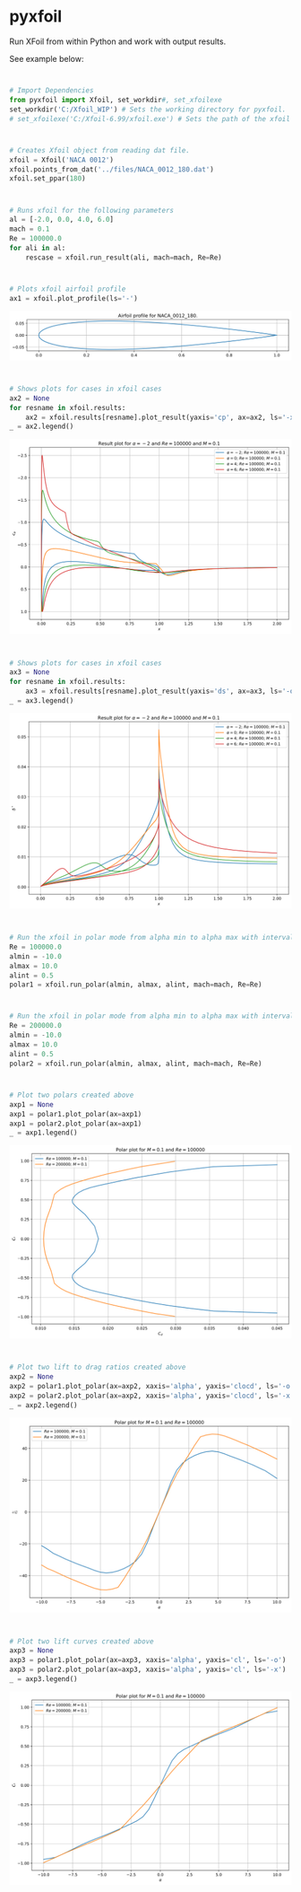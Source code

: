 # pyxfoil
Run XFoil from within Python and work with output results.

See example below:

#
``` python
# Import Dependencies
from pyxfoil import Xfoil, set_workdir#, set_xfoilexe
set_workdir('C:/Xfoil_WIP') # Sets the working directory for pyxfoil.
# set_xfoilexe('C:/Xfoil-6.99/xfoil.exe') # Sets the path of the xfoil executable.
```

#
``` python
# Creates Xfoil object from reading dat file.
xfoil = Xfoil('NACA 0012')
xfoil.points_from_dat('../files/NACA_0012_180.dat')
xfoil.set_ppar(180)
```

#
``` python
# Runs xfoil for the following parameters
al = [-2.0, 0.0, 4.0, 6.0]
mach = 0.1
Re = 100000.0
for ali in al:
    rescase = xfoil.run_result(ali, mach=mach, Re=Re)
```

#
``` python
# Plots xfoil airfoil profile
ax1 = xfoil.plot_profile(ls='-')
```
![](./figures/pyxfoil_plots.py.1.svg)

#
``` python
# Shows plots for cases in xfoil cases
ax2 = None
for resname in xfoil.results:
    ax2 = xfoil.results[resname].plot_result(yaxis='cp', ax=ax2, ls='-x')
_ = ax2.legend()
```
![](./figures/pyxfoil_plots.py.2.svg)

#
``` python
# Shows plots for cases in xfoil cases
ax3 = None
for resname in xfoil.results:
    ax3 = xfoil.results[resname].plot_result(yaxis='ds', ax=ax3, ls='-o')
_ = ax3.legend()
```
![](./figures/pyxfoil_plots.py.3.svg)

#
``` python
# Run the xfoil in polar mode from alpha min to alpha max with interval
Re = 100000.0
almin = -10.0
almax = 10.0
alint = 0.5
polar1 = xfoil.run_polar(almin, almax, alint, mach=mach, Re=Re)
```

#
``` python
# Run the xfoil in polar mode from alpha min to alpha max with interval
Re = 200000.0
almin = -10.0
almax = 10.0
alint = 0.5
polar2 = xfoil.run_polar(almin, almax, alint, mach=mach, Re=Re)
```

#
``` python
# Plot two polars created above
axp1 = None
axp1 = polar1.plot_polar(ax=axp1)
axp1 = polar2.plot_polar(ax=axp1)
_ = axp1.legend()
```
![](./figures/pyxfoil_plots.py.4.svg)

#
``` python
# Plot two lift to drag ratios created above
axp2 = None
axp2 = polar1.plot_polar(ax=axp2, xaxis='alpha', yaxis='clocd', ls='-o')
axp2 = polar2.plot_polar(ax=axp2, xaxis='alpha', yaxis='clocd', ls='-x')
_ = axp2.legend()
```
![](./figures/pyxfoil_plots.py.5.svg)

#
``` python
# Plot two lift curves created above
axp3 = None
axp3 = polar1.plot_polar(ax=axp3, xaxis='alpha', yaxis='cl', ls='-o')
axp3 = polar2.plot_polar(ax=axp3, xaxis='alpha', yaxis='cl', ls='-x')
_ = axp3.legend()
```
![](./figures/pyxfoil_plots.py.6.svg)
